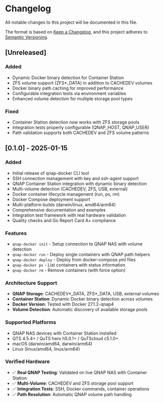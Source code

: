 # Changelog

All notable changes to this project will be documented in this file.

The format is based on [Keep a Changelog](https://keepachangelog.com/en/1.0.0/),
and this project adheres to [Semantic Versioning](https://semver.org/spec/v2.0.0.html).

## [Unreleased]

### Added
- Dynamic Docker binary detection for Container Station
- ZFS volume support (ZFS*_DATA) in addition to CACHEDEV volumes
- Docker binary path caching for improved performance
- Configurable integration tests via environment variables
- Enhanced volume detection for multiple storage pool types

### Fixed
- Container Station detection now works with ZFS storage pools
- Integration tests properly configurable (QNAP_HOST, QNAP_USER)
- Path validation supports both CACHEDEV and ZFS volume patterns

## [0.1.0] - 2025-01-15

### Added
- Initial release of qnap-docker CLI tool
- SSH connection management with key and ssh-agent support
- QNAP Container Station integration with dynamic binary detection
- Multi-volume detection (CACHEDEV, ZFS, USB, external)
- Docker container lifecycle management (run, ps, rm)
- Docker Compose deployment support
- Multi-platform builds (darwin/linux, amd64/arm64)
- Comprehensive documentation and examples
- Integration test framework with real hardware validation
- Quality checks and Go Report Card A+ compliance

### Features
- `qnap-docker init` - Setup connection to QNAP NAS with volume detection
- `qnap-docker run` - Deploy single containers with QNAP path helpers
- `qnap-docker deploy` - Deploy from docker-compose.yml files
- `qnap-docker ps` - List containers with status information
- `qnap-docker rm` - Remove containers (with force option)

### Architecture Support
- **QNAP Storage**: CACHEDEV*_DATA, ZFS*_DATA, USB, external volumes
- **Container Station**: Dynamic Docker binary detection across volumes
- **Docker Version**: Tested with Docker 27.1.2-qnap4
- **Volume Detection**: Automatic discovery of available storage pools

### Supported Platforms
- QNAP NAS devices with Container Station installed
- QTS 4.5.4+ / QuTS hero h5.0.1+ / QuTScloud c5.1.0+
- macOS (darwin/amd64, darwin/arm64)
- Linux (linux/amd64, linux/arm64)

### Verified Hardware
- ✅ **Real QNAP Testing**: Validated on live QNAP NAS with Container Station
- ✅ **Multi-Volume**: CACHEDEV and ZFS storage pool support
- ✅ **Integration Tests**: SSH, Docker commands, container operations
- ✅ **Path Resolution**: Automatic QNAP volume path handling